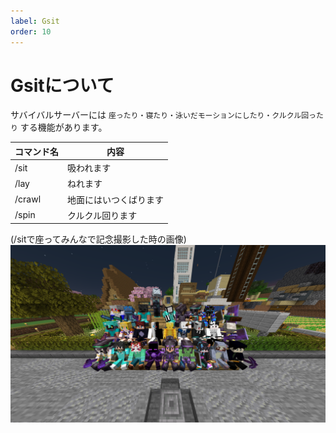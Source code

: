 ```yaml
---
label: Gsit
order: 10
---
```

# Gsitについて
サバイバルサーバーには `座ったり・寝たり・泳いだモーションにしたり・クルクル回ったり` する機能があります。<br>

|コマンド名|内容|
|----|----|
|/sit|吸われます|
|/lay|ねれます|
|/crawl|地面にはいつくばります|
|/spin|クルクル回ります|

(/sitで座ってみんなで記念撮影した時の画像)
![](/images/gsit/1.png)
